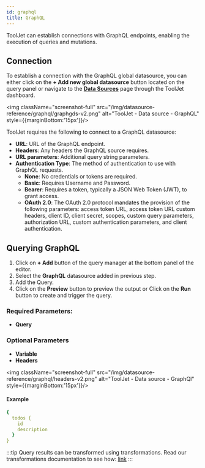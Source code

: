 ```yaml
---
id: graphql
title: GraphQL
---
```


ToolJet can establish connections with GraphQL endpoints, enabling the execution of queries and mutations.

<div>

## Connection

To establish a connection with the GraphQL global datasource, you can either click on the **+ Add new global datasource** button located on the query panel or navigate to the **[Data Sources](/docs/data-sources/overview)** page through the ToolJet dashboard.

<div style={{textAlign: 'center'}}>

<img className="screenshot-full" src="/img/datasource-reference/graphql/graphgds-v2.png" alt="ToolJet - Data source - GraphQL" style={{marginBottom:'15px'}}/>

</div>

ToolJet requires the following to connect to a GraphQL datasource:

- **URL**: URL of the GraphQL endpoint.
- **Headers**: Any headers the GraphQL source requires.
- **URL parameters**: Additional query string parameters.
- **Authentication Type**: The method of authentication to use with GraphQL requests.
  - **None**: No credentials or tokens are required.
  - **Basic**: Requires Username and Password.
  - **Bearer**: Requires a token, typically a JSON Web Token (JWT), to grant access.
  - **OAuth 2.0**: The OAuth 2.0 protocol mandates the provision of the following parameters: access token URL, access token URL custom headers, client ID, client secret, scopes, custom query parameters, authorization URL, custom authentication parameters, and client authentication.

</div>

<div>

## Querying GraphQL

1. Click on **+ Add** button of the query manager at the bottom panel of the editor.
2. Select the **GraphQL** datasource added in previous step.
3. Add the Query.
4. Click on the **Preview** button to preview the output or Click on the **Run** button to create and trigger the query.

### Required Parameters:
- **Query**

### Optional Parameters
- **Variable**
- **Headers**

<div style={{textAlign: 'center'}}>

<img className="screenshot-full" src="/img/datasource-reference/graphql/headers-v2.png" alt="ToolJet - Data source - GraphQl" style={{marginBottom:'15px'}}/>

</div>

#### Example
```yaml
{
  todos {
    id
    description
  }
}
```

:::tip
Query results can be transformed using transformations. Read our transformations documentation to see how: [link](/docs/tutorial/transformations)
:::

</div>
